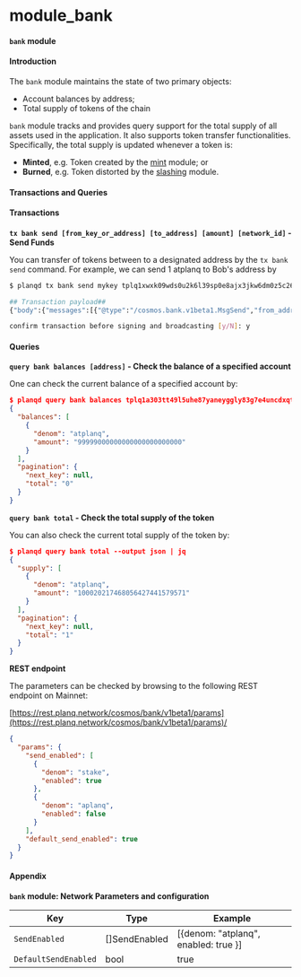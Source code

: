 # module\_bank

#### `bank` module

#### Introduction

The `bank` module maintains the state of two primary objects:

* Account balances by address;
* Total supply of tokens of the chain

`bank` module tracks and provides query support for the total supply of all assets used in the application. It also supports token transfer functionalities. Specifically, the total supply is updated whenever a token is:

* **Minted**, e.g. Token created by the [mint](../../docs/chain-details/module\_mint/) module; or
* **Burned**, e.g. Token distorted by the [slashing](../../docs/chain-details/module\_slashing/) module.

#### Transactions and Queries

#### Transactions

**`tx bank send [from_key_or_address] [to_address] [amount] [network_id]` - Send Funds**

You can transfer of tokens between to a designated address by the `tx bank send` command. For example, we can send 1 atplanq to Bob's address by

```bash
$ planqd tx bank send mykey tplq1xwxk09wds0u2k6l39sp0e8ajx3jkw6dm0z5c26 1atplanq --keyring-backend test --chain-id ethermint-2

## Transaction payload##
{"body":{"messages":[{"@type":"/cosmos.bank.v1beta1.MsgSend","from_address":<address a>,"to_address":<address b>,"amount":[{"denom":"atplanq","amount":"1"}]}],"memo":"","timeout_height":"0","extension_options":[],"non_critical_extension_options":[]},"auth_info":{"signer_infos":[],"fee":{"amount":[],"gas_limit":"200000","payer":"","granter":""}},"signatures":[]}

confirm transaction before signing and broadcasting [y/N]: y
```

#### Queries

**`query bank balances [address]` - Check the balance of a specified account**

One can check the current balance of a specified account by:

```json
$ planqd query bank balances tplq1a303tt49l5uhe87yaneyggly83g7e4uncdxqtl --output json | jq
{
  "balances": [
    {
      "denom": "atplanq",
      "amount": "99999000000000000000000000"
    }
  ],
  "pagination": {
    "next_key": null,
    "total": "0"
  }
}
```

**`query bank total` - Check the total supply of the token**

You can also check the current total supply of the token by:

```json
$ planqd query bank total --output json | jq
{
  "supply": [
    {
      "denom": "atplanq",
      "amount": "100020217468056427441579571"
    }
  ],
  "pagination": {
    "next_key": null,
    "total": "1"
  }
}
```



**REST endpoint**

The parameters can be checked by browsing to the following REST endpoint on Mainnet:

[https://rest.planq.network/cosmos/bank/v1beta1/params](https://rest.planq.network/cosmos/bank/v1beta1/params)/

```json
{
  "params": {
    "send_enabled": [
      {
        "denom": "stake",
        "enabled": true
      },
      {
        "denom": "aplanq",
        "enabled": false
      }
    ],
    "default_send_enabled": true
  }
}
```



#### Appendix

**`bank` module: Network Parameters and configuration**

| Key                  | Type           | Example                                |
| -------------------- | -------------- | -------------------------------------- |
| `SendEnabled`        | \[]SendEnabled | \[{denom: "atplanq", enabled: true }] |
| `DefaultSendEnabled` | bool           | true                                   |
